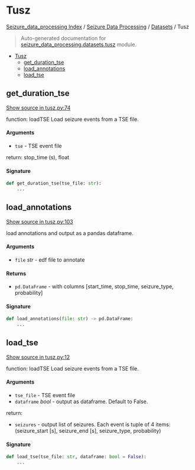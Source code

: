 # Tusz

[Seizure_data_processing Index](../../README.md#seizure_data_processing-index) /
[Seizure Data Processing](../index.md#seizure-data-processing) /
[Datasets](./index.md#datasets) /
Tusz

> Auto-generated documentation for [seizure_data_processing.datasets.tusz](https://github.com/sderooij/seizure_data_processing/blob/main/seizure_data_processing/datasets/tusz.py) module.

- [Tusz](#tusz)
  - [get_duration_tse](#get_duration_tse)
  - [load_annotations](#load_annotations)
  - [load_tse](#load_tse)

## get_duration_tse

[Show source in tusz.py:74](https://github.com/sderooij/seizure_data_processing/blob/main/seizure_data_processing/datasets/tusz.py#L74)

function: loadTSE Load seizure events from a TSE file.

#### Arguments

- `tse` - TSE event file

return:
  stop_time (s), float

#### Signature

```python
def get_duration_tse(tse_file: str):
    ...
```



## load_annotations

[Show source in tusz.py:103](https://github.com/sderooij/seizure_data_processing/blob/main/seizure_data_processing/datasets/tusz.py#L103)

load annotations and output as a pandas dataframe.

#### Arguments

- `file` *str* - edf file to annotate

#### Returns

- `pd.DataFrame` - with columns [start_time, stop_time, seizure_type, probability]

#### Signature

```python
def load_annotations(file: str) -> pd.DataFrame:
    ...
```



## load_tse

[Show source in tusz.py:12](https://github.com/sderooij/seizure_data_processing/blob/main/seizure_data_processing/datasets/tusz.py#L12)

function: loadTSE Load seizure events from a TSE file.

#### Arguments

- `tse_file` - TSE event file
- `dataframe` *bool* - output as dataframe. Default to False.

return:
  - `seizures` - output list of seizures. Each event is tuple of 4 items:
             (seizure_start [s], seizure_end [s], seizure_type, probability)

#### Signature

```python
def load_tse(tse_file: str, dataframe: bool = False):
    ...
```
